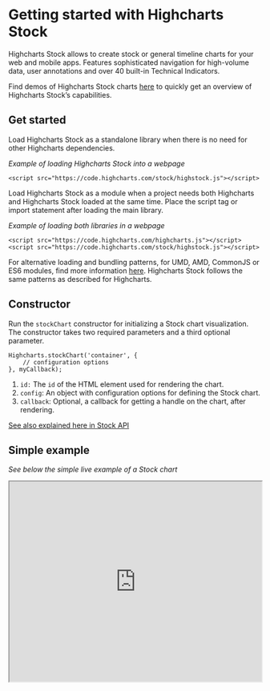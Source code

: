 Getting started with Highcharts Stock
===

Highcharts Stock allows to create stock or general timeline charts for your web and mobile apps. Features sophisticated navigation for high-volume data, user annotations and over 40 built-in Technical Indicators.

Find demos of Highcharts Stock charts [here](https://highcharts.com/stock/demo) to quickly get an overview of Highcharts Stock’s capabilities.

Get started
-----------

Load Highcharts Stock as a standalone library when there is no need for other Highcharts dependencies.

_Example of loading Highcharts Stock into a webpage_

    
    <script src="https://code.highcharts.com/stock/highstock.js"></script> 

Load Highcharts Stock as a module when a project needs both Highcharts and Highcharts Stock loaded at the same time. Place the script tag or import statement after loading the main library.

_Example of loading both libraries in a webpage_

    
    <script src="https://code.highcharts.com/highcharts.js"></script>
    <script src="https://code.highcharts.com/stock/highstock.js"></script> 

For alternative loading and bundling patterns, for UMD, AMD, CommonJS or ES6 modules, find more information [here](https://github.com/highcharts/highcharts/blob/master/readme.md). Highcharts Stock follows the same patterns as described for Highcharts.

Constructor
-----------

Run the `stockChart` constructor for initializing a Stock chart visualization. The constructor takes two required parameters and a third optional parameter.

    
    Highcharts.stockChart('container', {
        // configuration options
    }, myCallback); 

1.  `id:` The `id` of the HTML element used for rendering the chart.
2.  `config`: An object with configuration options for defining the Stock chart.
3.  `callback`: Optional, a callback for getting a handle on the chart, after rendering.

[See also explained here in Stock API](https://api.highcharts.com/class-reference/Highcharts#.stockChart/)

Simple example
--------------

_See below the simple live example of a Stock chart_

<iframe src="https://www.highcharts.com/samples/embed/stock/demo/basic-line" width="100%" height="400" allow="fullscreen"></iframe>
